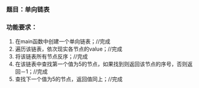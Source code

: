 ﻿### 题目：单向链表

### 功能要求：

1. 在main函数中创建一个单向链表；//完成
1. 遍历该链表，依次现实各节点的value；//完成
1. 将该链表所有节点反序；//完成
1. 在该链表中查找第一个值为5的节点，如果找到则返回该节点的序号，否则返回－1；//完成
1. 查找下一个值为5的节点，返回值同上；//完成